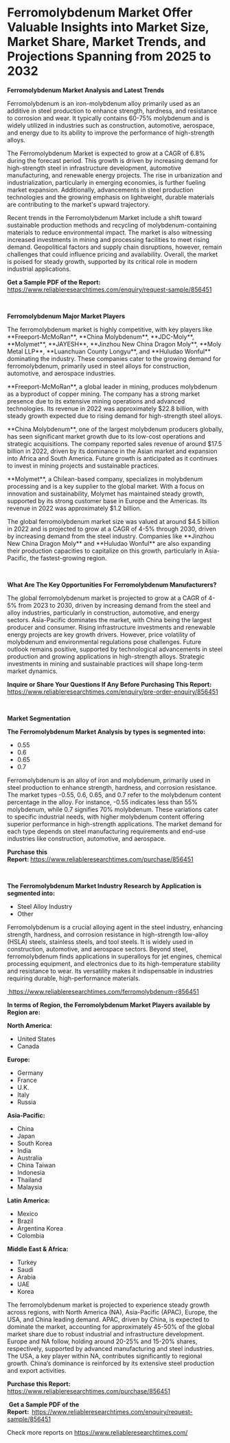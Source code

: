<p><h1>Ferromolybdenum Market Offer Valuable Insights into Market Size, Market Share, Market Trends, and Projections Spanning from 2025 to 2032</h1></p><p><strong>Ferromolybdenum Market Analysis and Latest Trends</strong></p>
<p><p>Ferromolybdenum is an iron-molybdenum alloy primarily used as an additive in steel production to enhance strength, hardness, and resistance to corrosion and wear. It typically contains 60-75% molybdenum and is widely utilized in industries such as construction, automotive, aerospace, and energy due to its ability to improve the performance of high-strength alloys.</p><p>The Ferromolybdenum Market is expected to grow at a CAGR of 6.8% during the forecast period. This growth is driven by increasing demand for high-strength steel in infrastructure development, automotive manufacturing, and renewable energy projects. The rise in urbanization and industrialization, particularly in emerging economies, is further fueling market expansion. Additionally, advancements in steel production technologies and the growing emphasis on lightweight, durable materials are contributing to the market's upward trajectory.</p><p>Recent trends in the Ferromolybdenum Market include a shift toward sustainable production methods and recycling of molybdenum-containing materials to reduce environmental impact. The market is also witnessing increased investments in mining and processing facilities to meet rising demand. Geopolitical factors and supply chain disruptions, however, remain challenges that could influence pricing and availability. Overall, the market is poised for steady growth, supported by its critical role in modern industrial applications.</p></p>
<p><strong>Get a Sample PDF of the Report:&nbsp;</strong> <a href="https://www.reliableresearchtimes.com/enquiry/request-sample/856451?utm_campaign=2135&utm_medium=2&utm_source=Github&utm_content=ia&utm_term=25012025&utm_id=ferromolybdenum">https://www.reliableresearchtimes.com/enquiry/request-sample/856451</a></p>
<p>&nbsp;</p>
<p><strong>Ferromolybdenum Major Market Players</strong></p>
<p><p>The ferromolybdenum market is highly competitive, with key players like **Freeport-McMoRan**, **China Molybdenum**, **JDC-Moly**, **Molymet**, **JAYESH**, **Jinzhou New China Dragon Moly**, **Moly Metal LLP**, **Luanchuan County Longyu**, and **Huludao Wonful** dominating the industry. These companies cater to the growing demand for ferromolybdenum, primarily used in steel alloys for construction, automotive, and aerospace industries.</p><p>**Freeport-McMoRan**, a global leader in mining, produces molybdenum as a byproduct of copper mining. The company has a strong market presence due to its extensive mining operations and advanced technologies. Its revenue in 2022 was approximately $22.8 billion, with steady growth expected due to rising demand for high-strength steel alloys.</p><p>**China Molybdenum**, one of the largest molybdenum producers globally, has seen significant market growth due to its low-cost operations and strategic acquisitions. The company reported sales revenue of around $17.5 billion in 2022, driven by its dominance in the Asian market and expansion into Africa and South America. Future growth is anticipated as it continues to invest in mining projects and sustainable practices.</p><p>**Molymet**, a Chilean-based company, specializes in molybdenum processing and is a key supplier to the global market. With a focus on innovation and sustainability, Molymet has maintained steady growth, supported by its strong customer base in Europe and the Americas. Its revenue in 2022 was approximately $1.2 billion.</p><p>The global ferromolybdenum market size was valued at around $4.5 billion in 2022 and is projected to grow at a CAGR of 4-5% through 2030, driven by increasing demand from the steel industry. Companies like **Jinzhou New China Dragon Moly** and **Huludao Wonful** are also expanding their production capacities to capitalize on this growth, particularly in Asia-Pacific, the fastest-growing region.</p></p>
<p>&nbsp;</p>
<p><strong>What Are The Key Opportunities For Ferromolybdenum Manufacturers?</strong></p>
<p><p>The global ferromolybdenum market is projected to grow at a CAGR of 4-5% from 2023 to 2030, driven by increasing demand from the steel and alloy industries, particularly in construction, automotive, and energy sectors. Asia-Pacific dominates the market, with China being the largest producer and consumer. Rising infrastructure investments and renewable energy projects are key growth drivers. However, price volatility of molybdenum and environmental regulations pose challenges. Future outlook remains positive, supported by technological advancements in steel production and growing applications in high-strength alloys. Strategic investments in mining and sustainable practices will shape long-term market dynamics.</p></p>
<p><strong>Inquire or Share Your Questions If Any Before Purchasing This Report:</strong> <a href="https://www.reliableresearchtimes.com/enquiry/pre-order-enquiry/856451?utm_campaign=2135&utm_medium=2&utm_source=Github&utm_content=ia&utm_term=25012025&utm_id=ferromolybdenum">https://www.reliableresearchtimes.com/enquiry/pre-order-enquiry/856451</a></p>
<p>&nbsp;</p>
<p><strong>Market Segmentation</strong></p>
<p><strong>The Ferromolybdenum Market Analysis by types is segmented into:</strong></p>
<p><ul><li>0.55</li><li>0.6</li><li>0.65</li><li>0.7</li></ul></p>
<p><p>Ferromolybdenum is an alloy of iron and molybdenum, primarily used in steel production to enhance strength, hardness, and corrosion resistance. The market types -0.55, 0.6, 0.65, and 0.7 refer to the molybdenum content percentage in the alloy. For instance, -0.55 indicates less than 55% molybdenum, while 0.7 signifies 70% molybdenum. These variations cater to specific industrial needs, with higher molybdenum content offering superior performance in high-strength applications. The market demand for each type depends on steel manufacturing requirements and end-use industries like construction, automotive, and aerospace.</p></p>
<p><strong>Purchase this Report:&nbsp;</strong><a href="https://www.reliableresearchtimes.com/purchase/856451?utm_campaign=2135&utm_medium=2&utm_source=Github&utm_content=ia&utm_term=25012025&utm_id=ferromolybdenum">https://www.reliableresearchtimes.com/purchase/856451</a></p>
<p>&nbsp;</p>
<p><strong>The Ferromolybdenum Market Industry Research by Application is segmented into:</strong></p>
<p><ul><li>Steel Alloy Industry</li><li>Other</li></ul></p>
<p><p>Ferromolybdenum is a crucial alloying agent in the steel industry, enhancing strength, hardness, and corrosion resistance in high-strength low-alloy (HSLA) steels, stainless steels, and tool steels. It is widely used in construction, automotive, and aerospace sectors. Beyond steel, ferromolybdenum finds applications in superalloys for jet engines, chemical processing equipment, and electronics due to its high-temperature stability and resistance to wear. Its versatility makes it indispensable in industries requiring durable, high-performance materials.</p></p>
<p><a href="https://www.reliableresearchtimes.com/ferromolybdenum-r856451?utm_campaign=2135&utm_medium=2&utm_source=Github&utm_content=ia&utm_term=25012025&utm_id=ferromolybdenum">&nbsp;https://www.reliableresearchtimes.com/ferromolybdenum-r856451</a></p>
<p><strong>In terms of Region, the Ferromolybdenum Market Players available by Region are:</strong></p>
<p>
    <p> <strong> North America: </strong>
        <ul>
            <li>United States</li>
            <li>Canada</li>
        </ul>
        </p> 
    <p> <strong> Europe: </strong>
        <ul>
            <li>Germany</li>
            <li>France</li>
            <li>U.K.</li>
            <li>Italy</li>
            <li>Russia</li>
        </ul>
        </p> 
    <p> <strong> Asia-Pacific: </strong>
        <ul>
            <li>China</li>
            <li>Japan</li>
            <li>South Korea</li>
            <li>India</li>
            <li>Australia</li>
            <li>China Taiwan</li>
            <li>Indonesia</li>
            <li>Thailand</li>
            <li>Malaysia</li>
        </ul>
        </p> 
    <p> <strong> Latin America: </strong>
        <ul>
            <li>Mexico</li>
            <li>Brazil</li>
            <li>Argentina Korea</li>
            <li>Colombia</li>
        </ul>
        </p> 
    <p> <strong> Middle East & Africa: </strong>
        <ul>
            <li>Turkey</li>
            <li>Saudi</li>
            <li>Arabia</li>
            <li>UAE</li>
            <li>Korea</li>
        </ul>
    </p>
    </p>
<p><p>The ferromolybdenum market is projected to experience steady growth across regions, with North America (NA), Asia-Pacific (APAC), Europe, the USA, and China leading demand. APAC, driven by China, is expected to dominate the market, accounting for approximately 45-50% of the global market share due to robust industrial and infrastructure development. Europe and NA follow, holding around 20-25% and 15-20% shares, respectively, supported by advanced manufacturing and steel industries. The USA, a key player within NA, contributes significantly to regional growth. China’s dominance is reinforced by its extensive steel production and export activities.</p></p>
<p><strong>Purchase this Report: </strong><a href="https://www.reliableresearchtimes.com/purchase/856451?utm_campaign=2135&utm_medium=2&utm_source=Github&utm_content=ia&utm_term=25012025&utm_id=ferromolybdenum">https://www.reliableresearchtimes.com/purchase/856451</a></p>
<p>&nbsp;<strong>Get a Sample PDF of the Report:&nbsp;&nbsp;</strong><a href="https://www.reliableresearchtimes.com/enquiry/request-sample/856451?utm_campaign=2135&utm_medium=2&utm_source=Github&utm_content=ia&utm_term=25012025&utm_id=ferromolybdenum">https://www.reliableresearchtimes.com/enquiry/request-sample/856451</a></p>
<p><strong></strong></p>
<p>Check more reports on <a href="https://www.reliableresearchtimes.com/?utm_campaign=2135&utm_medium=2&utm_source=Github&utm_content=ia&utm_term=25012025&utm_id=ferromolybdenum">https://www.reliableresearchtimes.com/</a></p>